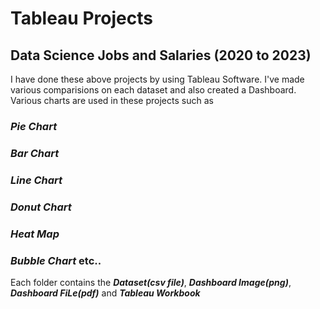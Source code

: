 # Tableau Projects
## Data Science Jobs and Salaries (2020 to 2023)

I have done these above projects by using Tableau Software.
I've made various comparisions on each dataset and also created a Dashboard.
Various charts are used in these projects such as
### *Pie Chart*
### *Bar Chart*
### *Line Chart*
### *Donut Chart*
### *Heat Map*
### *Bubble Chart* etc..
Each folder contains the ***Dataset(csv file)***, ***Dashboard Image(png)***, ***Dashboard FiLe(pdf)*** and ***Tableau Workbook***
